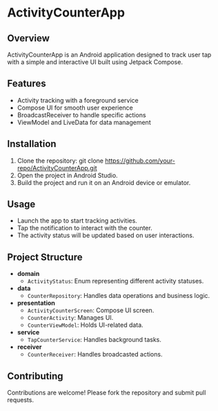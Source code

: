 # ActivityCounterApp

## Overview
ActivityCounterApp is an Android application designed to track user tap with a simple and interactive UI built using Jetpack Compose.

## Features
- Activity tracking with a foreground service
- Compose UI for smooth user experience
- BroadcastReceiver to handle specific actions
- ViewModel and LiveData for data management

## Installation
1. Clone the repository:
    git clone https://github.com/your-repo/ActivityCounterApp.git
2. Open the project in Android Studio.
3. Build the project and run it on an Android device or emulator.

## Usage
- Launch the app to start tracking activities.
- Tap the notification to interact with the counter.
- The activity status will be updated based on user interactions.

## Project Structure
- **domain**
    - `ActivityStatus`: Enum representing different activity statuses.
- **data**
    - `CounterRepository`: Handles data operations and business logic.
- **presentation**
    - `ActivityCounterScreen`: Compose UI screen.
    - `CounterActivity`: Manages UI.
    - `CounterViewModel`: Holds UI-related data.
- **service**
    - `TapCounterService`: Handles background tasks.
- **receiver**
    - `CounterReceiver`: Handles broadcasted actions.

## Contributing
Contributions are welcome! Please fork the repository and submit pull requests.

